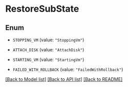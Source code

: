 # RestoreSubState

## Enum


* `STOPPING_VM` (value: `"StoppingVm"`)

* `ATTACH_DISK` (value: `"AttachDisk"`)

* `STARTING_VM` (value: `"StartingVm"`)

* `FAILED_WITH_ROLLBACK` (value: `"FailedWithRollback"`)


[[Back to Model list]](../README.md#documentation-for-models) [[Back to API list]](../README.md#documentation-for-api-endpoints) [[Back to README]](../README.md)


